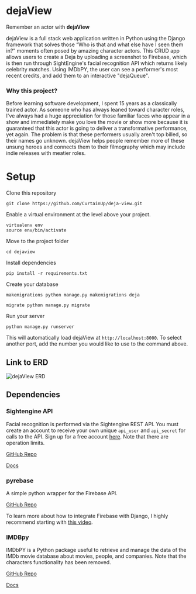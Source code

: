 # dejaView

Remember an actor with **dejaView**

dejaView is a full stack web application written in Python using the Django framework that solves those “Who is that and what else have I seen them in?” moments often posed by amazing character actors. This CRUD app allows users to create a Deja by uploading a screenshot to Firebase, which is then run through SightEngine's facial recognition API which returns likely celebrity matches. Using IMDbPY, the user can see a performer's most recent credits, and add them to an interactive "dejaQueue".

### Why this project?

Before learning software development, I spent 15 years as a classically trained actor. As someone who has always leaned toward character roles, I've always had a huge appreciation for those familiar faces who appear in a show and immediately make you love the movie or show more because it is guaranteed that this actor is going to deliver a transformative performance, yet again. The problem is that these performers usually aren't top billed, so their names go unknown. dejaView helps people remember more of these unsung heroes and connects them to their filmography which may include indie releases with meatier roles.

# Setup

Clone this repository

```git clone https://github.com/CurtainUp/deja-view.git```

Enable a virtual environment at the level above your project.

```
virtualenv env
source env/bin/activate
```

Move to the project folder

```cd dejaview```

Install dependencies

```pip install -r requirements.txt```

Create your database

```makemigrations python manage.py makemigrations deja```

```migrate python manage.py migrate```

Run your server

```python manage.py runserver```

This will automatically load dejaView at ```http://localhost:8000```. To select another port, add the number you would like to use to the command above.

## Link to ERD

![dejaView ERD](deja/static/DejaViewERD.png "dejaView_ERD")

## Dependencies

### Sightengine API
Facial recognition is performed via the Sightengine REST API. You must create an account to receive your own unique ```api_user``` and ```api_secret``` for calls to the API. Sign up for a free account [here](https://sightengine.com/pricing). Note that there are operation limits.

[GitHub Repo](https://github.com/Sightengine/client-python)

[Docs](https://sightengine.com/docs/)

### pyrebase
A simple python wrapper for the Firebase API.

[GitHub Repo](https://github.com/thisbejim/Pyrebase)

To learn more about how to integrate Firebase with Django, I highly recommend starting with [this video](https://www.hackanons.com/2018/03/python-django-with-google-firebase.html).

### IMDBpy
IMDbPY is a Python package useful to retrieve and manage the data of the IMDb movie database about movies, people, and companies. Note that the characters functionality has been removed.

[GitHub Repo](https://github.com/alberanid/imdbpy)

[Docs](https://imdbpy.sourceforge.io/)